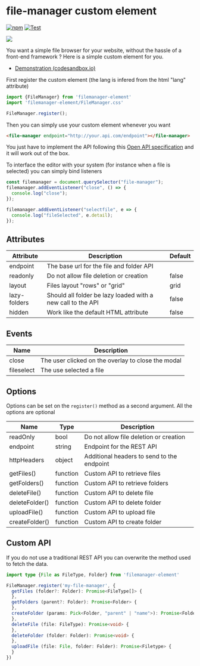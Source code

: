 # file-manager custom element

[![npm](https://img.shields.io/npm/v/filemanager-element.svg)](http://npm.im/filemanager-element)
[![Test](https://github.com/Grafikart/FileManagerJS/actions/workflows/test.yml/badge.svg)](https://github.com/Grafikart/FileManagerJS/actions/workflows/test.yml)

![](./screenshot.jpg)

You want a simple file browser for your website, without the hassle of a front-end framework ? Here is a simple custom
element for you.

- [Demonstration (codesandbox.io)](https://km7mr7.csb.app)

First register the custom element (the lang is infered from the html "lang" attribute)

```js
import {FileManager} from 'filemanager-element'
import 'filemanager-element/FileManager.css'

FileManager.register();
```

Then you can simply use your custom element whenever you want

```html
<file-manager endpoint="http://your.api.com/endpoint"></file-manager>
```

You just have to implement the API following this [Open API specification](openapi.yml) and it will work out of the box.

To interface the editor with your system (for instance when a file is selected) you can simply bind listeners

```js
const filemanager = document.querySelector("file-manager");
filemanager.addEventListener("close", () => {
  console.log("close");
});

filemanager.addEventListener("selectfile", e => {
  console.log("fileSelected", e.detail);
});
```

## Attributes

| Attribute    | Description                                                 | Default |
|--------------|-------------------------------------------------------------|---------|
| endpoint     | The base url for the file and folder API                    |         |
| readonly     | Do not allow file deletion or creation                      | false   |
| layout       | Files layout "rows" or "grid"                               | grid    |
| lazy-folders | Should all folder be lazy loaded with a new call to the API | false   |
| hidden       | Work like the default HTML attribute                        | false   |

## Events

| Name        | Description                                        |
|-------------|----------------------------------------------------|
| close       | The user clicked on the overlay to close the modal |
| fileselect  | The use selected a file                            |

## Options

Options can be set on the `register()` method as a second argument. All the options are optional

| Name            | Type     | Description                                |
|-----------------|----------|--------------------------------------------|
| readOnly        | bool     | Do not allow file deletion or creation     |
| endpoint        | string   | Endpoint for the REST API                  |
| httpHeaders     | object   | Additional headers to send to the endpoint |
| getFiles()      | function | Custom API to retrieve files               |
| getFolders()    | function | Custom API to retrieve folders             |
| deleteFile()    | function | Custom API to delete file                  |
| deleteFolder()  | function | Custom API to delete folder                |
| uploadFile()    | function | Custom API to upload file                  |
| createFolder()  | function | Custom API to create folder                |

## Custom API

If you do not use a traditional REST API you can overwrite the method used to fetch the data.

```ts
import type {File as FileType, Folder} from 'filemanager-element'

FileManager.register('my-file-manager', {
  getFiles (folder?: Folder): Promise<FileType[]> {
  },
  getFolders (parent?: Folder): Promise<Folder> {
  },
  createFolder (params: Pick<Folder, "parent" | "name">): Promise<Folder> {
  },
  deleteFile (file: FileType): Promise<void> {
  },
  deleteFolder (folder: Folder): Promise<void> {
  },
  uploadFile (file: File, folder: Folder): Promise<Filetype> {
  }
})
```
